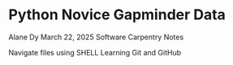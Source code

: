 # Python Novice Gapminder Data

Alane Dy
March 22, 2025
Software Carpentry Notes

Navigate files using SHELL
Learning Git and GitHub
